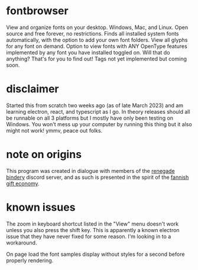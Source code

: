 # fontbrowser

View and organize fonts on your desktop. Windows, Mac, and Linux. Open source and free forever, no restrictions. Finds all installed system fonts automatically, with the option to add your own font folders. View all glyphs for any font on demand. Option to view fonts with ANY OpenType features implemented by any font you have installed toggled on. Will that do anything? That's for you to find out! Tags not yet implemented but coming soon.

# disclaimer

Started this from scratch two weeks ago (as of late March 2023) and am learning electron, react, and typescript as I go. In theory releases should all be runnable on all 3 platforms but I mostly have only been testing on Windows. You won't mess up your computer by running this thing but it also might not work! ymmv, peace out folks.

# note on origins

This program was created in dialogue with members of the [renegade bindery](https://renegadepublishing.carrd.co/) discord server, and as such is presented in the spirit of the [fannish gift economy](https://fanlore.org/wiki/Gift_Economy). 

# known issues

The zoom in keyboard shortcut listed in the "View" menu doesn't work unless you also press the shift key. This is apparently a known electron issue that they have never fixed for some reason. I'm looking in to a workaround.

On page load the font samples display without styles for a second before properly rendering.